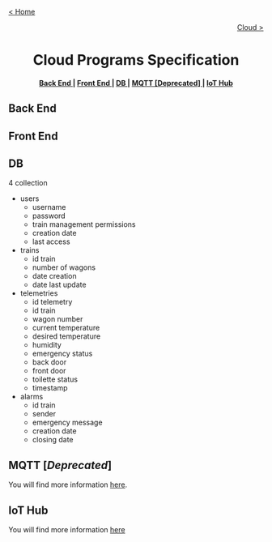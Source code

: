 [< Home](../README.md)

[<p align="right">Cloud ></p>](./README.md)

**<h1 align="center">Cloud Programs Specification</h1>**

<div align="center">  
<h4>
    <a href="#back-end"> Back End </a>
  | <a href="#front-end"> Front End </a>
  | <a href="#db"> DB </a>
  | <a href="#mqtt-deprecated"> MQTT [Deprecated] </a>
  | <a href="#iot-hub"> IoT Hub </a>
  
</h4>
</div>

## **Back End**

## **Front End**

## **DB**

4 collection

* users
  * username
  * password
  * train management permissions
  * creation date
  * last access
* trains
  * id train
  * number of wagons
  * date creation
  * date last update
* telemetries
  * id telemetry
  * id train
  * wagon number
  * current temperature
  * desired temperature
  * humidity
  * emergency status
  * back door
  * front door
  * toilette status
  * timestamp
* alarms
  * id train
  * sender
  * emergency message
  * creation date
  * closing date

## **MQTT** [*Deprecated*]

You will find more information [here](../MQTT/README.md).

## **IoT Hub**

You will find more information [here](../IoT_Hub/README.md)